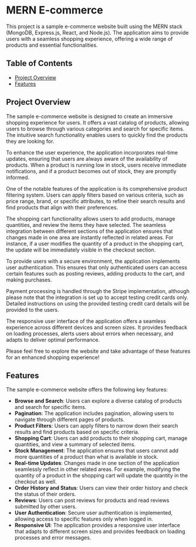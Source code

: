 # MERN E-commerce

This project is a sample e-commerce website built using the MERN stack (MongoDB, Express.js, React, and Node.js). The application aims to provide users with a seamless shopping experience, offering a wide range of products and essential functionalities.

## Table of Contents

- [Project Overview](#project-overview)
- [Features](#features)

## Project Overview

The sample e-commerce website is designed to create an immersive shopping experience for users. It offers a vast catalog of products, allowing users to browse through various categories and search for specific items. The intuitive search functionality enables users to quickly find the products they are looking for.

To enhance the user experience, the application incorporates real-time updates, ensuring that users are always aware of the availability of products. When a product is running low in stock, users receive immediate notifications, and if a product becomes out of stock, they are promptly informed.

One of the notable features of the application is its comprehensive product filtering system. Users can apply filters based on various criteria, such as price range, brand, or specific attributes, to refine their search results and find products that align with their preferences.

The shopping cart functionality allows users to add products, manage quantities, and review the items they have selected. The seamless integration between different sections of the application ensures that changes made in one area are instantly reflected in related areas. For instance, if a user modifies the quantity of a product in the shopping cart, the update will be immediately visible in the checkout section.

To provide users with a secure environment, the application implements user authentication. This ensures that only authenticated users can access certain features such as posting reviews, adding products to the cart, and making purchases.

Payment processing is handled through the Stripe implementation, although please note that the integration is set up to accept testing credit cards only. Detailed instructions on using the provided testing credit card details will be provided to the users.

The responsive user interface of the application offers a seamless experience across different devices and screen sizes. It provides feedback on loading processes, alerts users about errors when necessary, and adapts to deliver optimal performance.

Please feel free to explore the website and take advantage of these features for an enhanced shopping experience!

## Features

The sample e-commerce website offers the following key features:

- **Browse and Search**: Users can explore a diverse catalog of products and search for specific items.
- **Pagination**: The application includes pagination, allowing users to navigate through different pages of products.
- **Product Filters**: Users can apply filters to narrow down their search results and find products based on specific criteria.
- **Shopping Cart**: Users can add products to their shopping cart, manage quantities, and view a summary of selected items.
- **Stock Management**: The application ensures that users cannot add more quantities of a product than what is available in stock.
- **Real-time Updates**: Changes made in one section of the application seamlessly reflect in other related areas. For example, modifying the quantity of a product in the shopping cart will update the quantity in the checkout as well.
- **Order History and Status**: Users can view their order history and check the status of their orders.
- **Reviews**: Users can post reviews for products and read reviews submitted by other users.
- **User Authentication**: Secure user authentication is implemented, allowing access to specific features only when logged in.
- **Responsive UI**: The application provides a responsive user interface that adapts to different screen sizes and provides feedback on loading processes and error messages.
